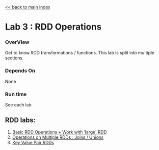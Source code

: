 [<< back to main index](../README.md)

Lab 3 : RDD Operations
======================
### OverView
Get to know RDD transformations / functions.  This lab is split into multiple sections.

### Depends On 
None

### Run time
See each lab

## RDD labs:
1. [Basic RDD Operations + Work with 'large' RDD](1-rdd-basics.md)
2. [Operations on Multiple RDDs : Joins / Unions ](2-rdd-multi.md)
3. [Key Value Pair RDDs](3-rdd-kv.md)
